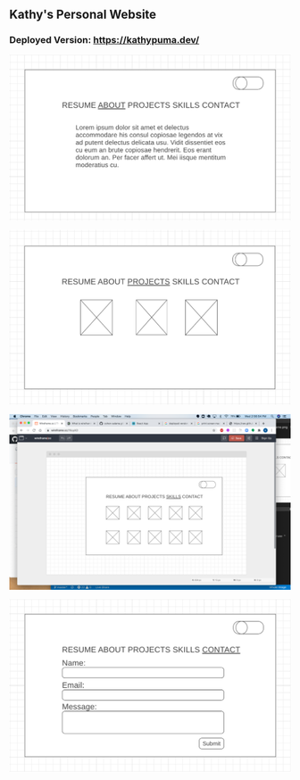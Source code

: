 ## Kathy's Personal Website

### Deployed Version: https://kathypuma.dev/


!['About'](./Wireframes/aboutWireframe.png)

!['projects'](./Wireframes/projectsWireframe.png)

!['skills'](./Wireframes/skillsWireframe.png)

!['contact'](./Wireframes/contactWireframe.png)


